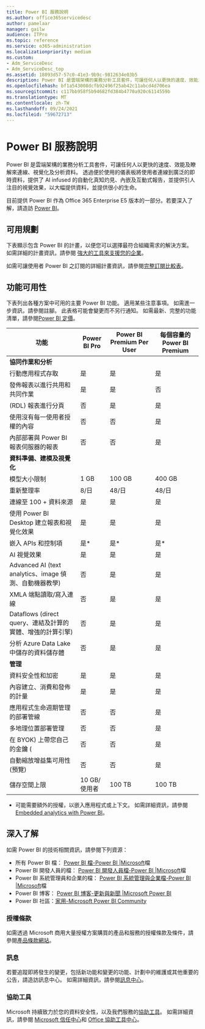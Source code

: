 ```yaml
---
title: Power BI 服務說明
ms.author: office365servicedesc
author: pamelaar
manager: gailw
audience: ITPro
ms.topic: reference
ms.service: o365-administration
ms.localizationpriority: medium
ms.custom:
- Adm_ServiceDesc
- Adm_ServiceDesc_top
ms.assetid: 18093d57-57c0-41e3-9b9c-9812634e03b5
description: Power BI 是雲端架構的業務分析工具套件，可讓任何人以更快的速度、效能及瞭解來連線、視覺化及分析資料。 該服務透過方便使用的儀表板將使用者連結到廣泛的即時資料、提供互動式報表與無可比擬的的視覺化效果，讓資料栩栩如生。
ms.openlocfilehash: bf1a543008dcfb92496f25ab42c11abcd4d706ea
ms.sourcegitcommit: c117bb958f5b94682fd384b4770a920c6114559b
ms.translationtype: MT
ms.contentlocale: zh-TW
ms.lasthandoff: 09/24/2021
ms.locfileid: "59672713"
---
```

# <a name="power-bi-service-description"></a>Power BI 服務說明

Power BI 是雲端架構的業務分析工具套件，可讓任何人以更快的速度、效能及瞭解來連線、視覺化及分析資料。 透過便於使用的儀表板將使用者連線到廣泛的即時資料，提供了 AI infused 的自動化真知灼見、內嵌及互動式報告，並提供引人注目的視覺效果，以大幅提供資料，並提供很小的生命。

目前提供 Power BI 作為 Office 365 Enterprise E5 版本的一部分。若要深入了解，請造訪 [Power BI](https://powerbi.microsoft.com)。

## <a name="available-plans"></a>可用規劃

下表顯示包含 Power BI 的計畫，以便您可以選擇最符合組織需求的解決方案。 如需詳細的計畫資訊，請參閱 [強大的工具來支援您的企業](https://www.microsoft.com/microsoft-365/enterprise/compare-office-365-plans)。

如需可讓使用者 Power BI 之訂閱的詳細計畫資訊，請參閱[完整訂閱比較表](https://www.microsoft.com/microsoft-365/compare-microsoft-365-enterprise-plans)。

## <a name="feature-availability"></a>功能可用性

下表列出各種方案中可用的主要 Power BI 功能。 適用某些注意事項。 如需進一步資訊，請參閱註腳。 此表格可能會變更而不另行通知。 如需最新、完整的功能清單，請參閱[Power BI 定價](https://powerbi.microsoft.com/pricing/)。

| 功能 | Power BI Pro | Power BI Premium Per User | 每個容量的 Power BI Premium |
|---------|--------------|---------------------------|-------------------------------|
| **協同作業和分析** | | | |
| 行動應用程式存取 | 是 | 是 | 是 |
| 發佈報表以進行共用和共同作業 | 是 | 是 | 否 |
|  (RDL) 報表進行分頁 | 否 | 是 | 是 |
| 使用沒有每一使用者授權的內容 | 否 | 否 | 是 |
| 內部部署與 Power BI 報表伺服器的報表 | 否 | 否 | 是 |
| **資料準備、建模及視覺化** | | | |
| 模型大小限制 | 1 GB | 100 GB | 400 GB |
| 重新整理率 | 8/日 | 48/日 | 48/日 |
| 連線至 100 + 資料來源 | 是 | 是 | 是 |
| 使用 Power BI Desktop 建立報表和視覺化效果 | 是 | 是 | 是 |
| 嵌入 APIs 和控制項 | 是* | 是* | 是* |
| AI 視覺效果 | 是 | 是 | 是 |
| Advanced AI (text analytics、image 偵測、自動機器教學)  | 否 | 是 | 是 |
| XMLA 端點讀取/寫入連線 | 否 | 是 | 是 |
| Dataflows (direct query、連結及計算的實體、增強的計算引擎)  | 否 | 是 | 是 |
| 分析 Azure Data Lake 中儲存的資料儲存體 | 否 | 是 | 是 |
| **管理** | | | |
| 資料安全性和加密 | 是 | 是 | 是 |
| 內容建立、消費和發佈的計量 | 是 | 是 | 是 |
| 應用程式生命週期管理的部署管線 | 否 | 否 | 是 |
| 多地理位置部署管理 | 否 | 否 | 是 |
| 在 BYOK) 上帶您自己的金鑰 ( | 否 | 否 | 是 |
| 自動縮放增益集可用性 (預覽)  | 否 | 否 | 是 |
| 儲存空間上限 | 10 GB/使用者 | 100 TB | 100 TB |

* 可能需要額外的授權，以嵌入應用程式或上下文。 如需詳細資訊，請參閱[Embedded analytics with Power BI](/power-bi/developer/embedded/embedding)。

## <a name="learn-more"></a>深入了解

如需 Power BI 的技術相關資訊，請參閱下列資源：

- 所有 Power BI 檔： [Power BI 檔-Power BI |Microsoft](/power-bi/)檔
- Power BI 開發人員的檔： [Power BI 開發人員檔-Power BI |Microsoft](/power-bi/developer/)檔
- Power BI 系統管理員和企業的檔： [Power BI 系統管理與企業檔-Power BI |Microsoft](/power-bi/admin/)檔
- Power BI 博客： [Power BI 博客-更新與新聞 |Microsoft Power BI](https://powerbi.microsoft.com/blog/)
- Power BI 社區：[家用-Microsoft Power BI Community](https://community.powerbi.com/)

### <a name="licensing-terms"></a>授權條款

如需透過 Microsoft 商用大量授權方案購買的產品和服務的授權條款及條件，請參閱[產品條款網站](https://www.microsoft.com/licensing/terms/)。 

### <a name="messaging"></a>訊息

若要追蹤即將發生的變更，包括新功能和變更的功能、計劃中的維護或其他重要的公告，請造訪訊息中心。 如需詳細資訊，請參閱[訊息中心](/microsoft-365/admin/manage/message-center)。

### <a name="accessibility"></a>協助工具

Microsoft 持續致力於您的資料安全性，以及我們服務的[協助工具](https://www.microsoft.com/trust-center/compliance/accessibility)。 如需詳細資訊，請參閱 [Microsoft 信任中心](https://www.microsoft.com/trust-center)和 [Office 協助工具中心](https://support.microsoft.com/office/office-accessibility-center-resources-for-people-with-disabilities-ecab0fcf-d143-4fe8-a2ff-6cd596bddc6d)。
